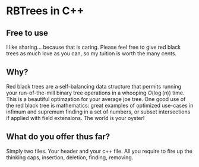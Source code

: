 # RBTrees in C++

## Free to use
I like sharing... because that is caring. Please feel free to give red black trees as much love as you can, so my tuition is worth the many cents.

## Why?
Red black trees are a self-balancing data structure that permits running your run-of-the-mill binary tree operations in a whooping $O(\log{(n)})$ time. This is a beautiful optimzation for your average joe tree.
One good use of the red black tree is mathematics: great examples of optimized use-cases in infimum and supremum finding in a set of numbers, or subset intersections if applied with field extensions. The world is your oyster!

## What do you offer thus far? 
Simply two files. Your header and your c++ file. All you require to fire up the thinking caps, insertion, deletion, finding, removing.
